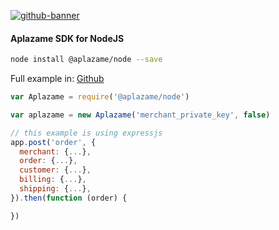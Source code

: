 [![github-banner](https://cloud.githubusercontent.com/assets/2305833/18190375/c2b97318-70c2-11e6-8749-0ad966bfc798.png)](https://www.npmjs.com/package/aplazame)

#### Aplazame SDK for NodeJS

``` sh
node install @aplazame/node --save
```

Full example in: [Github](https://github.com/aplazame/node-sdk/tree/master/example)

``` js
var Aplazame = require('@aplazame/node')

var aplazame = new Aplazame('merchant_private_key', false)

// this example is using expressjs
app.post('order', {
  merchant: {...},
  order: {...},
  customer: {...},
  billing: {...},
  shipping: {...},
}).then(function (order) {

})
```
